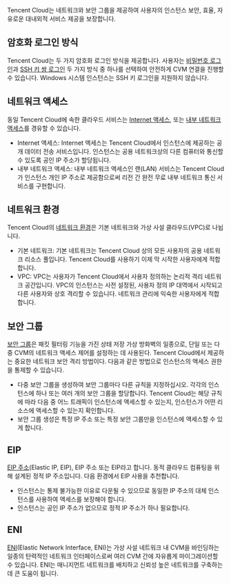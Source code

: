 Tencent Cloud는 네트워크와 보안 그룹을 제공하여 사용자의 인스턴스 보안, 효율, 자유로운 대내외적 서비스 제공을 보장합니다.

## 암호화 로그인 방식
Tencent Cloud는 두 가지 암호화 로그인 방식을 제공합니다. 사용자는 [비밀번호 로그인](/doc/product/213/6093)과 [SSH 키 쌍 로그인](/doc/product/213/6092) 두 가지 방식 중 하나를 선택하여 안전하게 CVM 연결을 진행할 수 있습니다. Windows 시스템 인스턴스는 SSH 키 로그인을 지원하지 않습니다.

## 네트워크 액세스
동일 Tencent Cloud에 속한 클라우드 서비스는 [Internet 액세스](/doc/product/213/5224), 또는 [내부 네트워크 액세스](/doc/product/213/5225)를 경유할 수 있습니다.
 - Internet 액세스: Internet 액세스는 Tencent Cloud에서 인스턴스에 제공하는 공개 데이터 전송 서비스입니다. 인스턴스는 공용 네트워크상의 다른 컴퓨터와 통신할 수 있도록 공인 IP 주소가 할당됩니다.
 - 내부 네트워크 액세스: 내부 네트워크 액세스인 랜(LAN) 서비스는 Tencent Cloud가 인스턴스 개인 IP 주소로 제공함으로써 리전 간 완전 무료 내부 네트워크 통신 서비스를 구현합니다.

## 네트워크 환경
Tencent Cloud의 [네트워크 환경](/doc/product/213/5227)은 기본 네트워크와 가상 사설 클라우드(VPC)로 나뉩니다.
 - 기본 네트워크: 기본 네트워크는 Tencent Cloud 상의 모든 사용자의 공용 네트워크 리소스 풀입니다. Tencent Cloud를 사용하기 이제 막 시작한 사용자에게 적합합니다.
 - VPC: VPC는 사용자가 Tencent Cloud에서 사용자 정의하는 논리적 격리 네트워크 공간입니다. VPC의 인스턴스는 사전 설정된, 사용자 정의 IP 대역에서 시작되고 다른 사용자와 상호 격리할 수 있습니다. 네트워크 관리에 익숙한 사용자에게 적합합니다.

## 보안 그룹
[보안 그룹](/doc/product/213/5221)은 패킷 필터링 기능을 가진 상태 저장 가상 방화벽의 일종으로, 단일 또는 다중 CVM의 네트워크 액세스 제어를 설정하는 데 사용된다. Tencent Cloud에서 제공하는 중요한 네트워크 보안 격리 방법이다.
다음과 같은 방법으로 인스턴스의 액세스 권한을 통제할 수 있습니다.
 - 다중 보안 그룹을 생성하여 보안 그룹마다 다른 규칙을 지정하십시오.
 각각의 인스턴스에 하나 또는 여러 개의 보안 그룹을 할당합니다. Tencent Cloud는 해당 규칙에 따라 다음 중 어느 트래픽이 인스턴스에 액세스할 수 있는지, 인스턴스가 어떤 리소스에 액세스할 수 있는지 확인합니다.
 - 보안 그룹 생성은 특정 IP 주소 또는 특정 보안 그룹만을 인스턴스에 액세스할 수 있게 합니다.

## EIP
[EIP 주소](/doc/product/213/5733)(Elastic IP, EIP), EIP 주소 또는 EIP라고 합니다. 동적 클라우드 컴퓨팅을 위해 설계된 정적 IP 주소입니다.
다음 환경에서 EIP 사용을 추천합니다.
 - 인스턴스는 통제 불가능한 이유로 다운될 수 있으므로 동일한 IP 주소의 대체 인스턴스를 사용하여 액세스를 보장해야 합니다.
 - 인스턴스는 공인 IP 주소가 없으므로 정적 IP 주소가 하나 필요합니다.

## ENI
[ENI](/doc/product/213/6514)(Elastic Network Interface, ENI)는 가상 사설 네트워크 내 CVM을 바인딩하는 일종의 탄력적인 네트워크 인터페이스로써 여러 CVM 간에 자유롭게 마이그레이션할 수 있습니다. ENI는 매니지먼트 네트워크를 배치하고 신뢰성 높은 네트워크를 구축하는 데 큰 도움이 됩니다.
